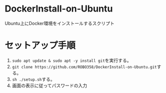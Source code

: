 # DockerInstall-on-Ubuntu

Ubuntu上にDocker環境をインストールするスクリプト

# セットアップ手順

1. `sudo apt update & sudo apt -y install git`を実行する。
1. `git clone https://github.com/ROBO358/DockerInstall-on-Ubuntu.git`する。
1. `sh ./setup.sh`する。
1. 画面の表示に従ってパスワードの入力
